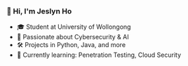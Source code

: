 ### 👋 Hi, I'm Jeslyn Ho
- 🎓 Student at University of Wollongong
- 🔐 Passionate about Cybersecurity & AI
- 🛠️ Projects in Python, Java, and more
- 🌱 Currently learning: Penetration Testing, Cloud Security
